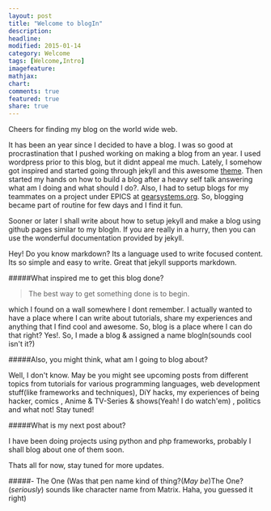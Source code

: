 ```yaml
---
layout: post
title: "Welcome to blogIn"
description: 
headline: 
modified: 2015-01-14
category: Welcome
tags: [Welcome,Intro]
imagefeature: 
mathjax: 
chart: 
comments: true
featured: true
share: true
---
```


Cheers for finding my blog on the world wide web.

It has been an year since I decided to have a blog. I was so good at procrastination that I pushed working on making a blog from an year. I used wordpress prior to this blog, but it didnt appeal me much. Lately, I somehow got inspired and started going through jekyll and this awesome [theme](http://github.com/hmfaysal/Notepad). Then started my hands on how to build a blog after a heavy self talk answering what am I doing and what should I do?. Also, I had to setup blogs for my teammates on a project under EPICS at [gearsystems.org](http://kranthi.gearsystems.org). So, blogging became part of routine for few days and I find it fun.

Sooner or later I shall write about how to setup jekyll and make a blog using github pages similar to my blogIn. If you are really in a hurry, then you can use the wonderful documentation provided by jekyll. 

Hey! Do you know markdown? Its a language used to write focused content. Its so simple and easy to write. Great that jekyll supports markdown.

#####What inspired me to get this blog done?

>The best way to get something done is to begin.

which I found on a wall somewhere I dont remember. I actually wanted to have a place where I can write about tutorials, share my experiences and anything that I find cool and awesome. So, blog is a place where I can do that right? Yes!. So, I made a blog &amp; assigned a name blogIn(sounds cool isn't it?)

#####Also, you might think, what am I going to blog about?

Well, I don't know. May be you might see upcoming posts from different topics from tutorials for various programming languages, web development stuff(like frameworks and techniques), DiY hacks, my experiences of being hacker, comics , Anime &amp; TV-Series &amp; shows(Yeah! I do watch'em) , politics and what not! Stay tuned!

#####What is my next post about?

I have been doing projects using python and php frameworks, probably I shall blog about one of them soon.

Thats all for now, stay tuned for more updates.

#####- The One
(Was that pen name kind of thing?(*May be*)The One?(*seriously*) sounds like character name from Matrix. Haha, you guessed it right)
